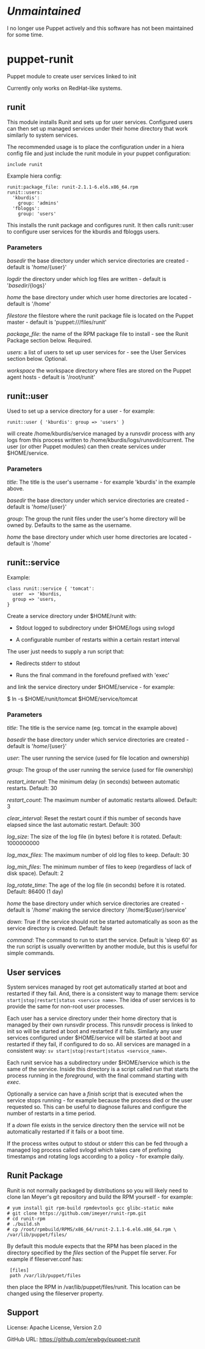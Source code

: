 # _Unmaintained_

I no longer use Puppet actively and this software has not been maintained for some time.

# puppet-runit

Puppet module to create user services linked to init

Currently only works on RedHat-like systems.

## runit

This module installs Runit and sets up for user services.  Configured users can
then set up managed services under their home directory that work similarly to
system services.

The recommended usage is to place the configuration under in a hiera config
file and just include the runit module in your puppet configuration:

    include runit

Example hiera config:

    runit:package_file: runit-2.1.1-6.el6.x86_64.rpm
    runit::users:
      'kburdis':
        group: 'admins'
      'fbloggs':
        group: 'users'
      
This installs the runit package and configures runit.  It then calls
runit::user to configure user services for the kburdis and fbloggs users.

### Parameters

*basedir* the base directory under which service directories are created -
default is '${home}/${user}'

*logdir* the directory under which log files are written - default is
'${basedir}/${logs}'

*home* the base directory under which user home directories are located -
default is '/home'

*filestore* the filestore where the runit package file is located on the Puppet
master - default is 'puppet:///files/runit'

*package_file*: the name of the RPM package file to install - see the Runit
Package section below. Required.

*users*: a list of users to set up user services for - see the User Services
section below. Optional.

*workspace* the workspace directory where files are stored on the Puppet agent
hosts - default is '/root/runit'

## runit::user

Used to set up a service directory for a user - for example:

    runit::user { 'kburdis': group => 'users' }

will create /home/kburdis/service managed by a runsvdir process with any logs
from this process written to /home/kburdis/logs/runsvdir/current.  The user (or
other Puppet modules) can then create services under $HOME/service.

### Parameters

*title*: The title is the user's username - for example 'kburdis' in the example above.

*basedir* the base directory under which service directories are created -
default is '${home}/${user}'

*group*: The group the runit files under the user's home directory will be
owned by.  Defaults to the same as the username.

*home* the base directory under which user home directories are located -
default is '/home'

## runit::service

Example:

    class runit::service { 'tomcat': 
      user  => 'kburdis,
      group => 'users,
    }

Create a service directory under $HOME/runit with:

* Stdout logged to subdirectory under $HOME/logs using svlogd

* A configurable number of restarts within a certain restart interval

The user just needs to supply a run script that:

* Redirects stderr to stdout

* Runs the final command in the forefound prefixed with 'exec'

and link the service directory under $HOME/service - for example:

  $ ln -s $HOME/runit/tomcat $HOME/service/tomcat

### Parameters

*title*: The title is the service name (eg. tomcat in the example above)

*basedir* the base directory under which service directories are created -
default is '${home}/${user}'

*user*: The user running the service (used for file location and ownership)

*group*: The group of the user running the service (used for file ownership)

*restart_interval*: The minimum delay (in seconds) between automatic restarts.
Default: 30

*restart_count*: The maximum number of automatic restarts allowed. Default: 3

*clear_interval*: Reset the restart count if this number of seconds have
elapsed since the last automatic restart.  Default: 300

*log_size*: The size of the log file (in bytes) before it is rotated. Default:
1000000000

*log_max_files*: The maximum number of old log files to keep. Default: 30

*log_min_files*: The minimum number of files to keep (regardless of lack of
disk space). Default: 2

*log_rotate_time*: The age of the log file (in seconds) before it is rotated.
Default: 86400 (1 day)

*home* the base directory under which service directories are created -
default is '/home' making the service directory '/home/${user}/service'

*down*: True if the service should not be started automatically as soon as the
service directory is created. Default: false

*command*: The command to run to start the service.  Default is 'sleep 60' as
the run script is usually overwritten by another module, but this is useful for
simple commands.

## User services

System services managed by root get automatically started at boot and restarted
if they fail. And, there is a consistent way to manage them: service
`start|stop|restart|status <service name>`.  The idea of user services is to
provide the same for non-root user processes.

Each user has a service directory under their home directory that is managed by
their own runsvdir process.  This runsvdir process is linked to init so will be
started at boot and restarted if it fails.  Similarly any user services
configured under $HOME/service will be started at boot and restarted if they
fail, if configured to do so.  All services are managed in a consistent way:
`sv start|stop|restart|status <service_name>`.

Each runit service has a subdirectory under $HOME/service which is the same of
the service.  Inside this directory is a script called *run* that starts the
process running in the _foreground_, with the final command starting with
*exec*.

Optionally a service can have a *finish* script that is executed when the
service stops running - for example because the process died or the user
requested so.  This can be useful to diagnose failures and configure the number
of restarts in a time period.

If a _down_ file exists in the service directory then the service will not be
automatically restarted if it fails or a boot time.

If the process writes output to stdout or stderr this can be fed through a
managed log process called svlogd which takes care of prefixing timestamps and
rotating logs according to a policy - for example daily.

## Runit Package

Runit is not normally packaged by distributions so you will likely need to
clone Ian Meyer's git repository and build the RPM yourself - for example:

    # yum install git rpm-build rpmdevtools gcc glibc-static make
    # git clone https://github.com/imeyer/runit-rpm.git
    # cd runit-rpm
    # ./build.sh
    # cp /root/rpmbuild/RPMS/x86_64/runit-2.1.1-6.el6.x86_64.rpm \
    /var/lib/puppet/files/

By default this module expects that the RPM has been placed in the directory
specified by the _files_ section of the Puppet file server.  For example if
fileserver.conf has:

     [files]
     path /var/lib/puppet/files

then place the RPM in /var/lib/puppet/files/runit.  This location can be
changed using the fileserver property.

## Support

License: Apache License, Version 2.0

GitHub URL: https://github.com/erwbgy/puppet-runit

